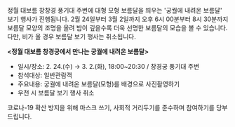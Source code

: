 정월 대보름 창창경 풍기대 주변에 대형 모형 보름달을 띄우는 '궁궐에 내려온 보름달' 보기 행사가 진행됩니다. 2월 24일부터 3월 2일까지 오후 6시 00분부터 8시 30분까지 보름달 모양의 조명을 올려 밤이 깊을수록 더욱 선명한 보름달의 모습을 볼 수 있습니다. 다만, 비가 올 경우 보름달 보기 행사는 취소됩니다.

**<정월 대보름 창경궁에서 만나는 궁궐에 내려온 보름달>**
- 일시/장소: 2. 24.(수) → 3. 2.(화), 18:00~20:30 / 창경궁 풍기대 주변
- 참석대상: 일반관람객
- 주요내용: 궁궐에 내려온 보름달(모형)를 배경으로 사진촬영하기
- 우천 시 보름달 보기 행사 취소

코로나-19 확산 방지을 위해 마스크 쓰기, 사회적 거리두기를 준수하며 참여하기를 당부드립니다.